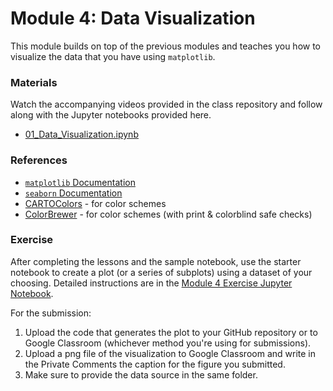 # Module 4: Data Visualization
This module builds on top of the previous modules and teaches you how to visualize the data that you have using `matplotlib`.

### Materials
Watch the accompanying videos provided in the class repository and follow along with the Jupyter notebooks provided here.

* [01_Data_Visualization.ipynb](01_Data_Visualization.ipynb)

### References
* [`matplotlib` Documentation](https://matplotlib.org/)
* [`seaborn` Documentation](https://seaborn.pydata.org/)
* [CARTOColors](https://carto.com/carto-colors/) - for color schemes
* [ColorBrewer](https://colorbrewer2.org/) - for color schemes (with print & colorblind safe checks)


### Exercise
After completing the lessons and the sample notebook, use the starter notebook to create a plot (or a series of subplots) using a dataset of your choosing. Detailed instructions are in the [Module 4 Exercise Jupyter Notebook](Module_4_Exercise.ipynb).

For the submission:
1. Upload the code that generates the plot to your GitHub repository or to Google Classroom (whichever method you're using for submissions).
2. Upload a png file of the visualization to Google Classroom and write in the Private Comments the caption for the figure you submitted.
3. Make sure to provide the data source in the same folder.
